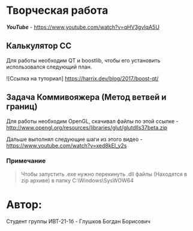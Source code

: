 # Творческая работа
***YouTube*** - https://www.youtube.com/watch?v=qHV3gvIqA5U
## Калькулятор CC

Для работы необходим QT и boostlib, чтобы его установить использовался следующий план.

![Ссылка на туториал] https://harrix.dev/blog/2017/boost-qt/

## Задача Коммивояжера (Метод ветвей и границ)

Для работы необходим OpenGL, скачивал файлы по этой ссылке - http://www.opengl.org/resources/libraries/glut/glutdlls37beta.zip

Дальше выполнял следующие шаги из этого видео - https://www.youtube.com/watch?v=xed8kEI_y2s

### Примечание
> Чтобы запустить .exe нужно перекинуть .dll файлы (Находятся в zip архиве) в папку C:\Windows\SysWOW64
# Автор:

Студент группы ИВТ-21-1б - Глушков Богдан Борисович
